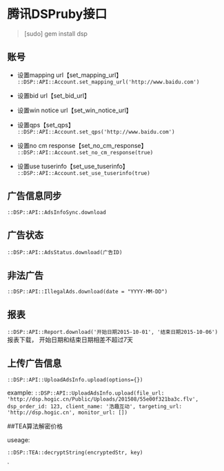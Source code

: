 
腾讯DSPruby接口
======

> [sudo] gem install dsp

账号
----

* 设置mapping url【set_mapping_url】
 `::DSP::API::Account.set_mapping_url('http://www.baidu.com')`

* 设置bid url【set_bid_url】

* 设置win notice url【set_win_notice_url】

* 设置qps【set_qps】 `::DSP::API::Account.set_qps('http://www.baidu.com')`

* 设置no cm response【set_no_cm_response】 `::DSP::API::Account.set_no_cm_response(true)`

* 设置use tuserinfo【set_use_tuserinfo】 `::DSP::API::Account.set_use_tuserinfo(true)`

广告信息同步
----

`::DSP::API::AdsInfoSync.download`

广告状态
----

`::DSP::API::AdsStatus.download(广告ID)`

非法广告
----

`::DSP::API::IllegalAds.download(date = "YYYY-MM-DD")`

报表
----

`::DSP::API::Report.download('开始日期2015-10-01', '结束日期2015-10-06')`
报表下载， 开始日期和结束日期相差不超过7天

上传广告信息
----

`::DSP::API::UploadAdsInfo.upload(options={})`

example: 
`::DSP::API::UploadAdsInfo.upload(file_url: 'http://dsp.hogic.cn/Public/Uploads/201508/55e00f321ba3c.flv', dsp_order_id: 123, client_name: '浩趣互动', targeting_url: 'http://dsp.hogic.cn', monitor_url: [])`

##TEA算法解密价格

useage: 

`::DSP::TEA::decryptString(encryptedStr, key)`

`

